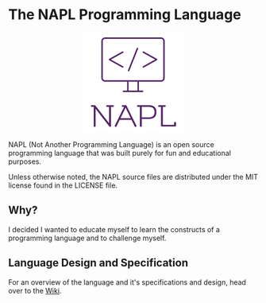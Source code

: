 # The NAPL Programming Language

<p align="center">
  <img src="https://github.com/Bigalan09/NAPL/blob/main/NAPL.png" alt="NAPL logo" />
</p>

NAPL (Not Another Programming Language) is an open source programming language that was built purely for fun and educational purposes.

Unless otherwise noted, the NAPL source files are distributed under the
MIT license found in the LICENSE file.

## Why?
I decided I wanted to educate myself to learn the constructs of a programming language and to challenge myself.

## Language Design and Specification

For an overview of the language and it's specifications and design, head over to the [Wiki](https://github.com/Bigalan09/NAPL/wiki).
